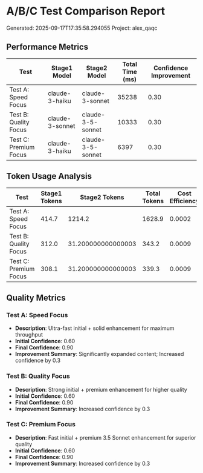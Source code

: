 # A/B/C Test Comparison Report
Generated: 2025-09-17T17:35:58.294055
Project: alex_qaqc

## Performance Metrics
| Test | Stage1 Model | Stage2 Model | Total Time (ms) | Confidence Improvement |
|------|--------------|--------------|-----------------|----------------------|
| Test A: Speed Focus | claude-3-haiku | claude-3-sonnet | 35238 | 0.30 |
| Test B: Quality Focus | claude-3-sonnet | claude-3-5-sonnet | 10333 | 0.30 |
| Test C: Premium Focus | claude-3-haiku | claude-3-5-sonnet | 6397 | 0.30 |

## Token Usage Analysis
| Test | Stage1 Tokens | Stage2 Tokens | Total Tokens | Cost Efficiency |
|------|---------------|---------------|--------------|-----------------|
| Test A: Speed Focus | 414.7 | 1214.2 | 1628.9 | 0.0002 |
| Test B: Quality Focus | 312.0 | 31.200000000000003 | 343.2 | 0.0009 |
| Test C: Premium Focus | 308.1 | 31.200000000000003 | 339.3 | 0.0009 |

## Quality Metrics
### Test A: Speed Focus
- **Description**: Ultra-fast initial + solid enhancement for maximum throughput
- **Initial Confidence**: 0.60
- **Final Confidence**: 0.90
- **Improvement Summary**: Significantly expanded content; Increased confidence by 0.3

### Test B: Quality Focus
- **Description**: Strong initial + premium enhancement for higher quality
- **Initial Confidence**: 0.60
- **Final Confidence**: 0.90
- **Improvement Summary**: Increased confidence by 0.3

### Test C: Premium Focus
- **Description**: Fast initial + premium 3.5 Sonnet enhancement for superior quality
- **Initial Confidence**: 0.60
- **Final Confidence**: 0.90
- **Improvement Summary**: Increased confidence by 0.3
